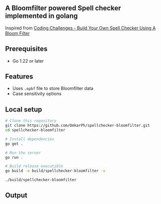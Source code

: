 
## A Bloomfilter powered Spell checker implemented in golang

Inspired from [Coding Challenges - Build Your Own Spell Checker Using A Bloom Filter
](https://codingchallenges.fyi/challenges/challenge-bloom/)

## Prerequisites

- Go 1.22 or later

<!-- ## Try out

```bash
# Using brew (for mac or linux)
brew install omkarph/tap/spellchecker-bloomfilter
redis-server-lite

# or

# Using a release archive from https://github.com/OmkarPh/spellchecker-bloomfilter/releases/latest
cd ~/Downloads # Go to the Downloads folder of your machine
mkdir spellchecker-bloomfilter
tar -xf "release_archive_file" -C spellchecker-bloomfilter
cd spellchecker-bloomfilter
./spellchecker-bloomfilter

# Test
``` -->

## Features

- Uses `.opbf` file to store Bloomfilter data
- Case sensitivity options


<!-- ## Supported commands

Detailed documentation - https://redis.io/commands/

| Command  | Syntax                                   | Example                                                   | Description                                     |
|----------|------------------------------------------|-----------------------------------------------------------|-------------------------------------------------|
| SET      | **SET key value** [NX / XX] [GET]<br/>[EX seconds / PX milliseconds<br/> / EXAT unix-time-seconds / PXAT unix-time-milliseconds / KEEPTTL]                        | redis-cli SET name omkar<br/>redis-cli SET name omkar GET KEEPTTL              | Set the string value of a key                   |
| GET      | **GET key**                                  | redis-cli GET name                                        | Get the value of a key                          |
| DEL      | **DEL key** [key ...]                        | redis-cli DEL name<br/>redis-cli DEL name age             | Delete one or more keys                         |
| INCR     | **INCR key**                                 | redis-cli INCR age                                        | Increment the integer value of a key            |
| DECR     | **DECR key**                                 | redis-cli DECR age                                        | Decrement the integer value of a key            |
| EXISTS   | **EXISTS key** [key ...]                     | redis-cli EXISTS name<br/>redis-cli EXISTS name age       | Check if a key exists                           |
| EXPIRE   | **EXPIRE key seconds** [NX / XX / GT / LT]   | redis-cli EXPIRE name 20<br/>redis-cli EXPIRE name 20 NX  | Set a key's time to live in seconds             |
| PERSIST  | **PERSIST key **                             | redis-cli PERSIST name                                    | Remove the expiration from a key                |
| TTL      | **TTL key**                                  | redis-cli TTL key                                         | Get the time to live for a key (in seconds)     |
| TYPE     | **TYPE key**                                 | redis-cli TYPE name                                       | Determine the type stored at a key              |
| PING     | **PING**                                     | redis-cli PING                                            | Ping the server                                 |
| ECHO     | **ECHO message**                           | redis-cli ECHO "Hello world"                              | Echo the given string                           | -->




## Local setup

```bash
# Clone this repository
git clone https://github.com/OmkarPh/spellchecker-bloomfilter.git
cd spellchecker-bloomfilter

# Install dependencies
go get .

# Run the server
go run .

# Build release executible
go build -o build/spellchecker-bloomfilter -v

./build/spellchecker-bloomfilter
```

## Output
